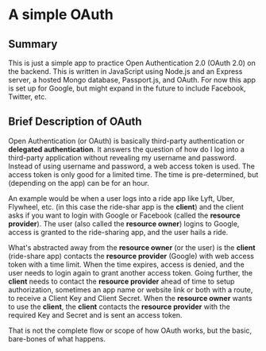 # A simple OAuth

## Summary

This is just a simple app to practice Open Authentication 2.0 (OAuth 2.0) on the backend. This is written in JavaScript using Node.js and an Express server, a hosted Mongo database, Passport.js, and OAuth. For now this app is set up for Google, but might expand in the future to include Facebook, Twitter, etc.

## Brief Description of OAuth

Open Authentication (or OAuth) is basically third-party authentication or **delegated authentication**. It answers the question of how do I log into a third-party application without revealing my username and password. Instead of using username and password, a web access token is used. The access token is only good for a limited time. The time is pre-determined, but (depending on the app) can be for an hour.

An example would be when a user logs into a ride app like Lyft, Uber, Flywheel, etc. (in this case the ride-shar app is the **client**) and the client asks if you want to login with Google or Facebook (called the **resource provider**). The user (also called the **resource owner**) logins to Google, access is granted to the ride-sharing app, and the user hails a ride.

What's abstracted away from the **resource owner** (or the user) is the **client** (ride-share app) contacts the **resource provider** (Google) with web access token with a time limit. When the time expires, access is denied, and the user needs to login again to grant another access token. Going further, the **client** needs to contact the **resource provider** ahead of time to setup authorization, sometimes an app name or website link or both with a route, to receive a Client Key and Client Secret. When the **resource owner** wants to use the **client**, the **client** contacts the **resource provider** with the required Key and Secret and is sent an access token.

That is not the complete flow or scope of how OAuth works, but the basic, bare-bones of what happens.
